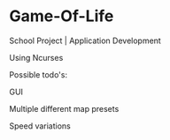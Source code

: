 # Game-Of-Life

School Project | Application Development

Using Ncurses

Possible todo's:

GUI

Multiple different map presets

Speed variations
